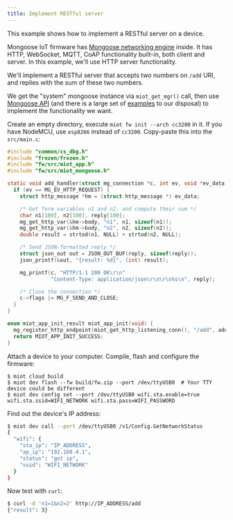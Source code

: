 ```yaml
---
title: Implement RESTful server
---
```


This example shows how to implement a RESTful server on a device.

Mongoose IoT firmware has
[Mongoose networking engine](https://github.com/cesanta/mongoose) inside.
It has HTTP, WebSocket, MQTT, CoAP functionality built-in, both client
and server. In this example, we'll use HTTP server functionality.

We'll implement a RESTful server that accepts two numbers on `/add` URI,
and replies with the sum of these two numbers.

We get the "system" mongoose instance via `miot_get_mgr()` call, then use
[Mongoose API](https://docs.cesanta.com/mongoose/master/) (and there is a
large set of
[examples](https://github.com/cesanta/mongoose/tree/master/examples)
to our disposal) to implement the functionality we want.

Create an empty directory, execute `miot fw init --arch cc3200` in it.
If you have NodeMCU, use `esp8266` instead of `cc3200`.
Copy-paste this into the `src/main.c`:

```c
#include "common/cs_dbg.h"
#include "frozen/frozen.h"
#include "fw/src/miot_app.h"
#include "fw/src/miot_mongoose.h"

static void add_handler(struct mg_connection *c, int ev, void *ev_data) {
  if (ev == MG_EV_HTTP_REQUEST) {
    struct http_message *hm = (struct http_message *) ev_data;

    /* Get form variables n1 and n2, and compute their sum */
    char n1[100], n2[100], reply[100];
    mg_get_http_var(&hm->body, "n1", n1, sizeof(n1));
    mg_get_http_var(&hm->body, "n2", n2, sizeof(n2));
    double result = strtod(n1, NULL) + strtod(n2, NULL);

    /* Send JSON-formatted reply */
    struct json_out out = JSON_OUT_BUF(reply, sizeof(reply));
    json_printf(&out, "{result: %d}", (int) result);

    mg_printf(c, "HTTP/1.1 200 OK\r\n"
              "Content-Type: application/json\r\n\r\n%s\n", reply);

    /* Close the connection */
    c->flags |= MG_F_SEND_AND_CLOSE;
  }
}

enum miot_app_init_result miot_app_init(void) {
  mg_register_http_endpoint(miot_get_http_listening_conn(), "/add", add_handler);
  return MIOT_APP_INIT_SUCCESS;
}
```

Attach a device to your computer. Compile, flash and configure the firmware:

```
$ miot cloud build
$ miot dev flash --fw build/fw.zip --port /dev/ttyUSB0  # Your TTY device could be different
$ miot dev config set --port /dev/ttyUSB0 wifi.sta.enable=true wifi.sta.ssid=WIFI_NETWORK wifi.sta.pass=WIFI_PASSWORD
```

Find out the device's IP address:

```sh
$ miot dev call --port /dev/ttyUSB0 /v1/Config.GetNetworkStatus
{
  "wifi": {
    "sta_ip": "IP_ADDRESS",
    "ap_ip": "192.168.4.1",
    "status": "got ip",
    "ssid": "WIFI_NETWORK"
  }
}
```

Now test with `curl`:

```sh
$ curl -d 'n1=1&n2=2' http://IP_ADDRESS/add
{"result": 3}
```
